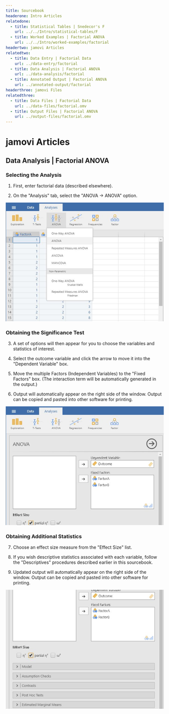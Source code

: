 ```yaml
---
title: Sourcebook
headerone: Intro Articles
relatedone:
  - title: Statistical Tables | Snedecor's F
    url: ../../Intro/statistical-tables/F
  - title: Worked Examples | Factorial ANOVA
    url: ../../Intro/worked-examples/factorial
headertwo: jamovi Articles
relatedtwo:
  - title: Data Entry | Factorial Data
    url: ../data-entry/factorial
  - title: Data Analysis | Factorial ANOVA
    url: ../data-analysis/factorial
  - title: Annotated Output | Factorial ANOVA
    url: ../annotated-output/factorial
headerthree: jamovi Files
relatedthree:
  - title: Data Files | Factorial Data
    url: ../data-files/factorial.omv
  - title: Output Files | Factorial ANOVA
    url: ../output-files/factorial.omv
---
```


# jamovi Articles

## Data Analysis | Factorial ANOVA

### Selecting the Analysis

1. First, enter factorial data (described elsewhere). 

2. On the "Analysis" tab, select the "ANOVA → ANOVA" option.

<p align="center"><kbd><img src="factorial1.png"></kbd></p>

### Obtaining the Significance Test 

3. A set of options will then appear for you to choose the variables and statistics of interest.

4. Select the outcome variable and click the arrow to move it into the "Dependent Variable" box. 

5. Move the multiple Factors (Independent Variables) to the "Fixed Factors" box. (The interaction term will be automatically generated in the output.)

6. Output will automatically appear on the right side of the window. Output can be copied and pasted into other software for printing.

<p align="center"><kbd><img src="factorial2.png"></kbd></p>

### Obtaining Additional Statistics

7. Choose an effect size measure from the "Effect Size" list.

8. If you wish descriptive statistics associated with each variable, follow the "Descriptives" procedures described earlier in this sourcebook.

9. Updated output will automatically appear on the right side of the window. Output can be copied and pasted into other software for printing.

<p align="center"><kbd><img src="factorial3.png"></kbd></p>
